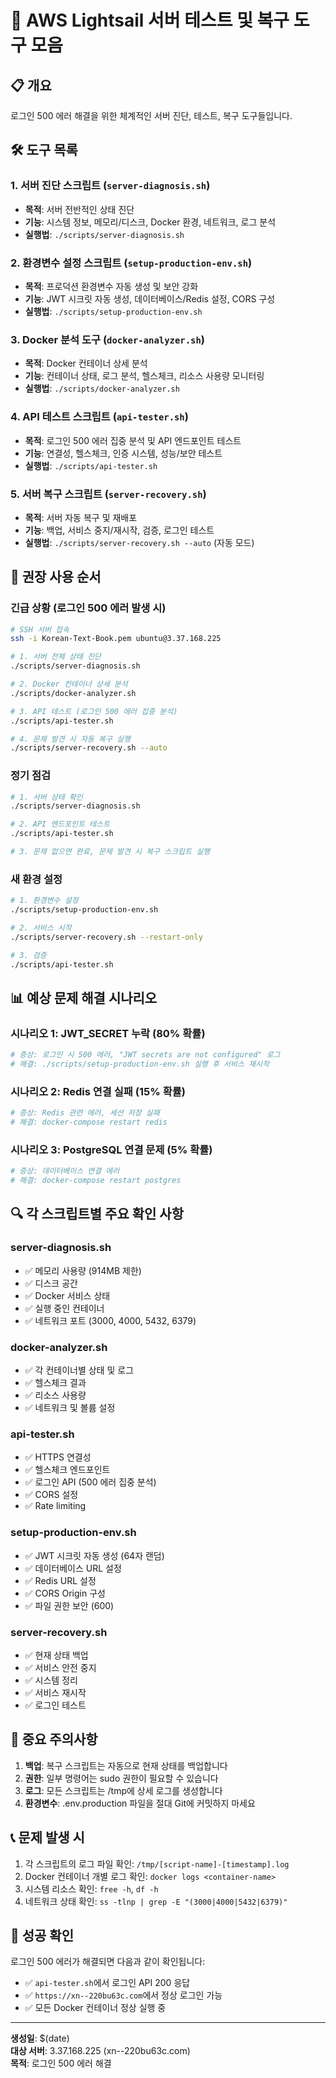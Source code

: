 # 🚀 AWS Lightsail 서버 테스트 및 복구 도구 모음

## 📋 개요

로그인 500 에러 해결을 위한 체계적인 서버 진단, 테스트, 복구 도구들입니다.

## 🛠️ 도구 목록

### 1. 서버 진단 스크립트 (`server-diagnosis.sh`)
- **목적**: 서버 전반적인 상태 진단
- **기능**: 시스템 정보, 메모리/디스크, Docker 환경, 네트워크, 로그 분석
- **실행법**: `./scripts/server-diagnosis.sh`

### 2. 환경변수 설정 스크립트 (`setup-production-env.sh`) 
- **목적**: 프로덕션 환경변수 자동 생성 및 보안 강화
- **기능**: JWT 시크릿 자동 생성, 데이터베이스/Redis 설정, CORS 구성
- **실행법**: `./scripts/setup-production-env.sh`

### 3. Docker 분석 도구 (`docker-analyzer.sh`)
- **목적**: Docker 컨테이너 상세 분석
- **기능**: 컨테이너 상태, 로그 분석, 헬스체크, 리소스 사용량 모니터링
- **실행법**: `./scripts/docker-analyzer.sh`

### 4. API 테스트 스크립트 (`api-tester.sh`)
- **목적**: 로그인 500 에러 집중 분석 및 API 엔드포인트 테스트
- **기능**: 연결성, 헬스체크, 인증 시스템, 성능/보안 테스트
- **실행법**: `./scripts/api-tester.sh`

### 5. 서버 복구 스크립트 (`server-recovery.sh`)
- **목적**: 서버 자동 복구 및 재배포
- **기능**: 백업, 서비스 중지/재시작, 검증, 로그인 테스트
- **실행법**: `./scripts/server-recovery.sh --auto` (자동 모드)

## 🎯 권장 사용 순서

### 긴급 상황 (로그인 500 에러 발생 시)

```bash
# SSH 서버 접속
ssh -i Korean-Text-Book.pem ubuntu@3.37.168.225

# 1. 서버 전체 상태 진단
./scripts/server-diagnosis.sh

# 2. Docker 컨테이너 상세 분석  
./scripts/docker-analyzer.sh

# 3. API 테스트 (로그인 500 에러 집중 분석)
./scripts/api-tester.sh

# 4. 문제 발견 시 자동 복구 실행
./scripts/server-recovery.sh --auto
```

### 정기 점검

```bash
# 1. 서버 상태 확인
./scripts/server-diagnosis.sh

# 2. API 엔드포인트 테스트
./scripts/api-tester.sh

# 3. 문제 없으면 완료, 문제 발견 시 복구 스크립트 실행
```

### 새 환경 설정

```bash
# 1. 환경변수 설정
./scripts/setup-production-env.sh

# 2. 서비스 시작
./scripts/server-recovery.sh --restart-only

# 3. 검증
./scripts/api-tester.sh
```

## 📊 예상 문제 해결 시나리오

### 시나리오 1: JWT_SECRET 누락 (80% 확률)
```bash
# 증상: 로그인 시 500 에러, "JWT secrets are not configured" 로그
# 해결: ./scripts/setup-production-env.sh 실행 후 서비스 재시작
```

### 시나리오 2: Redis 연결 실패 (15% 확률)
```bash
# 증상: Redis 관련 에러, 세션 저장 실패
# 해결: docker-compose restart redis
```

### 시나리오 3: PostgreSQL 연결 문제 (5% 확률) 
```bash
# 증상: 데이터베이스 연결 에러
# 해결: docker-compose restart postgres
```

## 🔍 각 스크립트별 주요 확인 사항

### server-diagnosis.sh
- ✅ 메모리 사용량 (914MB 제한)
- ✅ 디스크 공간
- ✅ Docker 서비스 상태
- ✅ 실행 중인 컨테이너
- ✅ 네트워크 포트 (3000, 4000, 5432, 6379)

### docker-analyzer.sh  
- ✅ 각 컨테이너별 상태 및 로그
- ✅ 헬스체크 결과
- ✅ 리소스 사용량
- ✅ 네트워크 및 볼륨 설정

### api-tester.sh
- ✅ HTTPS 연결성
- ✅ 헬스체크 엔드포인트
- ✅ 로그인 API (500 에러 집중 분석)
- ✅ CORS 설정
- ✅ Rate limiting

### setup-production-env.sh
- ✅ JWT 시크릿 자동 생성 (64자 랜덤)
- ✅ 데이터베이스 URL 설정
- ✅ Redis URL 설정  
- ✅ CORS Origin 구성
- ✅ 파일 권한 보안 (600)

### server-recovery.sh
- ✅ 현재 상태 백업
- ✅ 서비스 안전 중지
- ✅ 시스템 정리
- ✅ 서비스 재시작
- ✅ 로그인 테스트

## 🚨 중요 주의사항

1. **백업**: 복구 스크립트는 자동으로 현재 상태를 백업합니다
2. **권한**: 일부 명령어는 sudo 권한이 필요할 수 있습니다
3. **로그**: 모든 스크립트는 /tmp에 상세 로그를 생성합니다
4. **환경변수**: .env.production 파일을 절대 Git에 커밋하지 마세요

## 📞 문제 발생 시

1. 각 스크립트의 로그 파일 확인: `/tmp/[script-name]-[timestamp].log`
2. Docker 컨테이너 개별 로그 확인: `docker logs <container-name>`
3. 시스템 리소스 확인: `free -h`, `df -h`
4. 네트워크 상태 확인: `ss -tlnp | grep -E "(3000|4000|5432|6379)"`

## 🎉 성공 확인

로그인 500 에러가 해결되면 다음과 같이 확인됩니다:
- ✅ `api-tester.sh`에서 로그인 API 200 응답
- ✅ `https://xn--220bu63c.com`에서 정상 로그인 가능
- ✅ 모든 Docker 컨테이너 정상 실행 중

---
**생성일**: $(date)  
**대상 서버**: 3.37.168.225 (xn--220bu63c.com)  
**목적**: 로그인 500 에러 해결